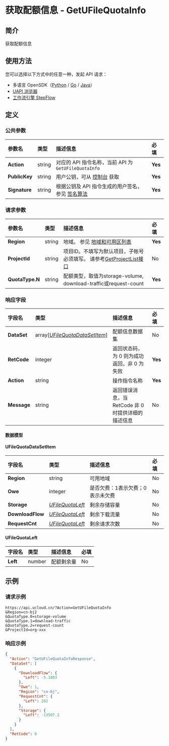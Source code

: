 # 获取配额信息 - GetUFileQuotaInfo

## 简介

获取配额信息





## 使用方法

您可以选择以下方式中的任意一种，发起 API 请求：
- 多语言 OpenSDK（[Python](https://github.com/ucloud/ucloud-sdk-python3) / [Go](https://github.com/ucloud/ucloud-sdk-go) / [Java](https://github.com/ucloud/ucloud-sdk-java)）
- [UAPI 浏览器](https://console.ucloud.cn/uapi/detail?id=GetUFileQuotaInfo)
- [工作流引擎 StepFlow](https://console.ucloud.cn/stepflow/manage/)

## 定义

### 公共参数

| 参数名 | 类型 | 描述信息 | 必填 |
|:---|:---|:---|:---|
| **Action**     | string  | 对应的 API 指令名称，当前 API 为 `GetUFileQuotaInfo`                        | **Yes** |
| **PublicKey**  | string  | 用户公钥，可从 [控制台](https://console.ucloud.cn/uapi/apikey) 获取                                             | **Yes** |
| **Signature**  | string  | 根据公钥及 API 指令生成的用户签名，参见 [签名算法](api/summary/signature.md)  | **Yes** |

### 请求参数

| 参数名 | 类型 | 描述信息 | 必填 |
|:---|:---|:---|:---|
| **Region** | string | 地域。 参见 [地域和可用区列表](api/summary/regionlist) |**Yes**|
| **ProjectId** | string | 项目ID。不填写为默认项目，子帐号必须填写。 请参考[GetProjectList接口](api/summary/get_project_list) |No|
| **QuotaType.N** | string | 配额类型，取值为storage-volume, download-traffic或request-count |**Yes**|

### 响应字段

| 字段名 | 类型 | 描述信息 | 必填 |
|:---|:---|:---|:---|
| **DataSet** | array[[*UFileQuotaDataSetItem*](#UFileQuotaDataSetItem)] | 配额信息数据集 |No|
| **RetCode** | integer | 返回状态码，为 0 则为成功返回，非 0 为失败 |**Yes**|
| **Action** | string | 操作指令名称 |**Yes**|
| **Message** | string | 返回错误消息，当 RetCode 非 0 时提供详细的描述信息 |No|

#### 数据模型


#### UFileQuotaDataSetItem

| 字段名 | 类型 | 描述信息 | 必填 |
|:---|:---|:---|:---|
| **Region** | string | 可用地域 |No|
| **Owe** | integer | 是否欠费：1表示欠费；0表示未欠费 |No|
| **Storage** | [*UFileQuotaLeft*](#UFileQuotaLeft) | 剩余存储容量 |No|
| **DownloadFlow** | [*UFileQuotaLeft*](#UFileQuotaLeft) | 剩余下载流量 |No|
| **RequestCnt** | [*UFileQuotaLeft*](#UFileQuotaLeft) | 剩余请求次数 |No|

#### UFileQuotaLeft

| 字段名 | 类型 | 描述信息 | 必填 |
|:---|:---|:---|:---|
| **Left** | number | 配额剩余量 |No|

## 示例

### 请求示例
    
```
https://api.ucloud.cn/?Action=GetUFileQuotaInfo
&Region=cn-bj2
&QuotaType.0=storage-volume
&QuotaType.1=download-traffic
&QuotaType.2=request-count
&ProjectId=org-xxx
```

### 响应示例
    
```json
{
  "Action": "GetUFileQuotaInfoResponse",
  "DataSet": [
    {
      "DownloadFlow": {
        "Left": -5.1803
      },
      "Owe": 1,
      "Region": "cn-bj",
      "RequestCnt": {
        "Left": 202
      },
      "Storage": {
        "Left": -13507.2
      }
    }
  ],
  "RetCode": 0
}
```




